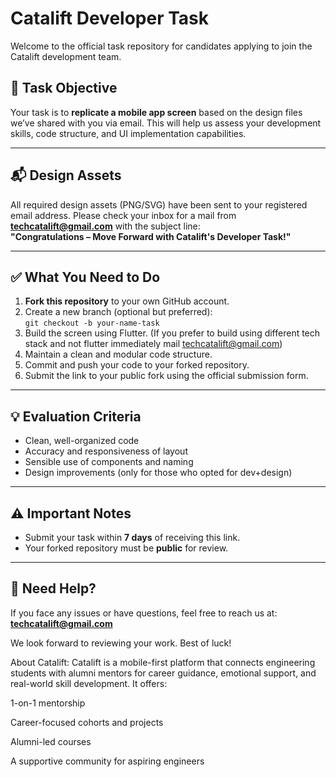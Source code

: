 # Catalift Developer Task

Welcome to the official task repository for candidates applying to join the Catalift development team.

## 🎯 Task Objective

Your task is to **replicate a mobile app screen** based on the design files we’ve shared with you via email. This will help us assess your development skills, code structure, and UI implementation capabilities.

---

## 📬 Design Assets

All required design assets (PNG/SVG) have been sent to your registered email address. Please check your inbox for a mail from **techcatalift@gmail.com** with the subject line:  
**"Congratulations – Move Forward with Catalift's Developer Task!"**

---

## ✅ What You Need to Do

1. **Fork this repository** to your own GitHub account.
2. Create a new branch (optional but preferred):  
   `git checkout -b your-name-task`
3. Build the screen using Flutter. (If you prefer to build using different tech stack and not flutter immediately mail techcatalift@gmail.com)
4. Maintain a clean and modular code structure.
5. Commit and push your code to your forked repository.
6. Submit the link to your public fork using the official submission form.

---

## 💡 Evaluation Criteria

- Clean, well-organized code  
- Accuracy and responsiveness of layout  
- Sensible use of components and naming  
- Design improvements (only for those who opted for dev+design)  

---

## ⚠️ Important Notes

- Submit your task within **7 days** of receiving this link.
- Your forked repository must be **public** for review.

---

## 📩 Need Help?

If you face any issues or have questions, feel free to reach us at:  
**techcatalift@gmail.com**

We look forward to reviewing your work. Best of luck!


About Catalift: 
Catalift is a mobile-first platform that connects engineering students with alumni mentors for career guidance, emotional support, and real-world skill development. It offers:

1-on-1 mentorship

Career-focused cohorts and projects

Alumni-led courses

A supportive community for aspiring engineers
